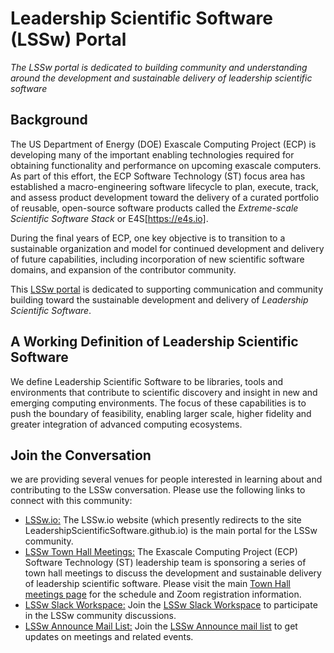 # Leadership Scientific Software (LSSw) Portal

*The LSSw portal is dedicated to building community and understanding around the development and sustainable delivery of leadership scientific software*

## Background
The US Department of Energy (DOE) Exascale Computing Project (ECP) is developing many of the important enabling technologies required for obtaining functionality and performance on upcoming exascale computers.  As part of this effort, the ECP Software Technology (ST) focus area has established a macro-engineering software lifecycle to plan, execute, track, and assess product development toward the delivery of a curated portfolio of reusable, open-source software products called the *Extreme-scale Scientific Software Stack* or E4S[https://e4s.io].

During the final years of ECP, one key objective is to transition to a sustainable organization and model for continued development and delivery of future capabilities, including incorporation of new scientific software domains, and expansion of the contributor community. 

This [LSSw portal](https://lssw.io) is dedicated to supporting communication and community building toward the sustainable development and delivery of *Leadership Scientific Software*.

## A Working Definition of Leadership Scientific Software
We define Leadership Scientific Software to be libraries, tools and environments that contribute to scientific discovery and insight in new and emerging computing environments. The focus of these capabilities is to push the boundary of feasibility, enabling larger scale, higher fidelity and greater integration of advanced computing ecosystems.

## Join the Conversation
we are providing several venues for people interested in learning about and contributing to the LSSw conversation.  Please use the following links to connect with this community:
- [LSSw.io:](https://lssw.io) The LSSw.io website (which presently redirects to the site LeadershipScientificSoftware.github.io) is the main portal for the LSSw community.
- [LSSw Town Hall Meetings:](LSSwTownHalls.md)  The Exascale Computing Project (ECP) Software Technology (ST) leadership team is sponsoring a series of town hall meetings to discuss the development and sustainable delivery of leadership scientific software. Please visit the main [Town Hall meetings page](LSSwTownHalls.md) for the schedule and Zoom registration information.
- [LSSw Slack Workspace:](https://join.slack.com/t/lsswworkspace/shared_invite/zt-v1idgwld-9tp8DvSJzj2vP3NmDbyjdw) Join the [LSSw Slack Workspace](https://join.slack.com/t/lsswworkspace/shared_invite/zt-v1idgwld-9tp8DvSJzj2vP3NmDbyjdw) to participate in the LSSw community discussions.
- [LSSw Announce Mail List:](http://lssw.io/mailman/listinfo/announce_lssw.io) Join the [LSSw Announce mail list](http://lssw.io/mailman/listinfo/announce_lssw.io) to get updates on meetings and related events.

